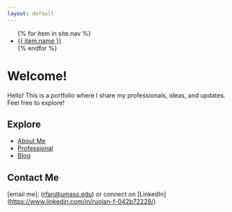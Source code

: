 ```yaml
---
layout: default
---
```

<nav>
  <ul>
    {% for item in site.nav %}
      <li><a href="{{ item.link }}">{{ item.name }}</a></li>
    {% endfor %}
  </ul>
</nav>

# Welcome!
Hello! This is a portfolio where I share my professionals, ideas, and updates.
Feel free to explore!

## Explore
- [About Me](aboutme.html)
- [Professional](docs/myfile.pdf)
- [Blog](blog.md)

## Contact Me
[email me]: (rfan@umass.edu) or connect on [LinkedIn] (https://www.linkedin.com/in/ruolan-f-042b72228/)
